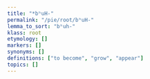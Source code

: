 ```yaml
---
title: "*bʰuH-"
permalink: "/pie/root/bʰuH-"
lemma_to_sort: "bʰuh-"
klass: root
etymology: []
markers: []
synonyms: []
definitions: ["to become", "grow", "appear"]
topics: []
---
```

